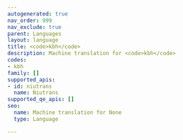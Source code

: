 ```yaml
---
autogenerated: true
nav_order: 999
nav_exclude: true
parent: Languages
layout: language
title: <code>kbh</code>
description: Machine translation for <code>kbh</code>
codes:
- kbh
family: []
supported_apis:
- id: niutrans
  name: Niutrans
supported_qe_apis: []
seo:
  name: Machine translation for None
  type: Language

---
```


